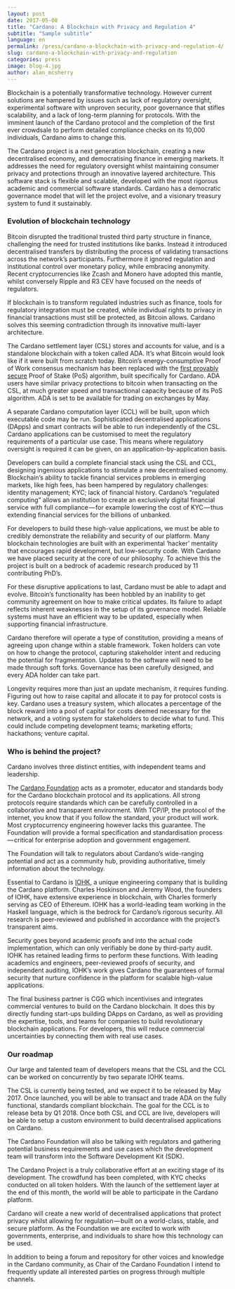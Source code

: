 ```yaml
---
layout: post
date: 2017-05-08
title: "Cardano: A Blockchain with Privacy and Regulation 4"
subtitle: "Sample subtitle"
language: en
permalink: /press/cardano-a-blockchain-with-privacy-and-regulation-4/
slug: cardano-a-blockchain-with-privacy-and-regulation
categories: press
image: blog-4.jpg
author: alan_mcsherry
---
```


Blockchain is a potentially transformative technology. However current solutions are hampered by issues such as lack of regulatory oversight, experimental software with unproven security, poor governance that stifles scalability, and a lack of long-term planning for protocols. With the imminent launch of the Cardano protocol and the completion of the first ever crowdsale to perform detailed compliance checks on its 10,000 individuals, Cardano aims to change this.

The Cardano project is a next generation blockchain, creating a new decentralised economy, and democratising finance in emerging markets. It addresses the need for regulatory oversight whilst maintaining consumer privacy and protections through an innovative layered architecture<!--break-->. This software stack is flexible and scalable, developed with the most rigorous academic and commercial software standards. Cardano has a democratic governance model that will let the project evolve, and a visionary treasury system to fund it sustainably.

### Evolution of blockchain technology

Bitcoin disrupted the traditional trusted third party structure in finance, challenging the need for trusted institutions like banks. Instead it introduced decentralised transfers by distributing the process of validating transactions across the network’s participants. Furthermore it ignored regulation and institutional control over monetary policy, while embracing anonymity. Recent cryptocurrencies like Zcash and Monero have adopted this mantle, whilst conversely Ripple and R3 CEV have focused on the needs of regulators.

If blockchain is to transform regulated industries such as finance, tools for regulatory integration must be created, while individual rights to privacy in financial transactions must still be protected, as Bitcoin allows. Cardano solves this seeming contradiction through its innovative multi-layer architecture.

The Cardano settlement layer (CSL) stores and accounts for value, and is a standalone blockchain with a token called ADA. It’s what Bitcoin would look like if it were built from scratch today. Bitcoin’s energy-consumptive Proof of Work consensus mechanism has been replaced with the [first provably secure](https://eprint.iacr.org/2016/889.pdf) Proof of Stake (PoS) algorithm, built specifically for Cardano. ADA users have similar privacy protections to bitcoin when transacting on the CSL, at much greater speed and transactional capacity because of its PoS algorithm. ADA is set to be available for trading on exchanges by May.

A separate Cardano computation layer (CCL) will be built, upon which executable code may be run. Sophisticated decentralised applications (DApps) and smart contracts will be able to run independently of the CSL. Cardano applications can be customised to meet the regulatory requirements of a particular use case. This means where regulatory oversight is required it can be given, on an application-by-application basis.

Developers can build a complete financial stack using the CSL and CCL, designing ingenious applications to stimulate a new decentralised economy. Blockchain’s ability to tackle financial services problems in emerging markets, like high fees, has been hampered by regulatory challenges: identity management; KYC; lack of financial history. Cardano’s “regulated computing” allows an institution to create an exclusively digital financial service with full compliance — for example lowering the cost of KYC — thus extending financial services for the billions of unbanked.

For developers to build these high-value applications, we must be able to credibly demonstrate the reliability and security of our platform. Many blockchain technologies are built with an experimental ‘hacker’ mentality that encourages rapid development, but low-security code. With Cardano we have placed security at the core of our philosophy. To achieve this the project is built on a bedrock of academic research produced by 11 contributing PhD’s.

For these disruptive applications to last, Cardano must be able to adapt and evolve. Bitcoin’s functionality has been hobbled by an inability to get community agreement on how to make critical updates. Its failure to adapt reflects inherent weaknesses in the setup of its governance model. Reliable systems must have an efficient way to be updated, especially when supporting financial infrastructure.

Cardano therefore will operate a type of constitution, providing a means of agreeing upon change within a stable framework. Token holders can vote on how to change the protocol, capturing stakeholder intent and reducing the potential for fragmentation. Updates to the software will need to be made through soft forks. Governance has been carefully designed, and every ADA holder can take part.

Longevity requires more than just an update mechanism, it requires funding. Figuring out how to raise capital and allocate it to pay for protocol costs is key. Cardano uses a treasury system, which allocates a percentage of the block reward into a pool of capital for costs deemed necessary for the network, and a voting system for stakeholders to decide what to fund. This could include competing development teams; marketing efforts; hackathons; venture capital.


### Who is behind the project?

Cardano involves three distinct entities, with independent teams and leadership.

The [Cardano Foundation](http://cardanofoundation.org) acts as a promoter, educator and standards body for the Cardano blockchain protocol and its applications. All strong protocols require standards which can be carefully controlled in a collaborative and transparent environment. With TCP/IP, the protocol of the internet, you know that if you follow the standard, your product will work. Most cryptocurrency engineering however lacks this guarantee. The Foundation will provide a formal specification and standardisation process — critical for enterprise adoption and government engagement.

The Foundation will talk to regulators about Cardano’s wide-ranging potential and act as a community hub, providing authoritative, timely information about the technology.

Essential to Cardano is [IOHK](http://iohk.io), a unique engineering company that is building the Cardano platform. Charles Hoskinson and Jeremy Wood, the founders of IOHK, have extensive experience in blockchain, with Charles formerly serving as CEO of Ethereum. IOHK has a world-leading team working in the Haskell language, which is the bedrock for Cardano’s rigorous security. All research is peer-reviewed and published in accordance with the project’s transparent aims.

Security goes beyond academic proofs and into the actual code implementation, which can only verifiably be done by third-party audit. IOHK has retained leading firms to perform these functions. With leading academics and engineers, peer-reviewed proofs of security, and independent auditing, IOHK’s work gives Cardano the guarantees of formal security that nurture confidence in the platform for scalable high-value applications.

The final business partner is CGG which incentivises and integrates commercial ventures to build on the Cardano blockchain. It does this by directly funding start-ups building DApps on Cardano, as well as providing the expertise, tools, and teams for companies to build revolutionary blockchain applications. For developers, this will reduce commercial uncertainties by connecting them with real use cases.

### Our roadmap

Our large and talented team of developers means that the CSL and the CCL can be worked on concurrently by two separate IOHK teams.

The CSL is currently being tested, and we expect it to be released by May 2017\. Once launched, you will be able to transact and trade ADA on the fully functional, standards compliant blockchain. The goal for the CCL is to release beta by Q1 2018\. Once both CSL and CCL are live, developers will be able to setup a custom environment to build decentralised applications on Cardano.

The Cardano Foundation will also be talking with regulators and gathering potential business requirements and use cases which the development team will transform into the Software Development Kit (SDK).

The Cardano Project is a truly collaborative effort at an exciting stage of its development. The crowdfund has been completed, with KYC checks conducted on all token holders. With the launch of the settlement layer at the end of this month, the world will be able to participate in the Cardano platform.

Cardano will create a new world of decentralised applications that protect privacy whilst allowing for regulation — built on a world-class, stable, and secure platform. As the Foundation we are excited to work with governments, enterprise, and individuals to share how this technology can be used.

In addition to being a forum and repository for other voices and knowledge in the Cardano community, as Chair of the Cardano Foundation I intend to frequently update all interested parties on progress through multiple channels.
